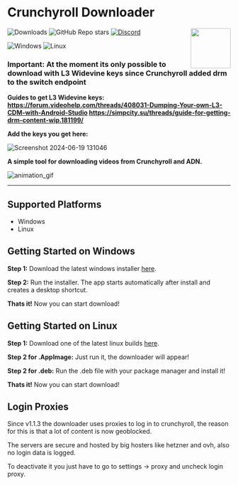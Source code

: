 # Crunchyroll Downloader
<img align="right" width="90" height="90" src="https://github.com/stratuma/Crunchyroll-Downloader-v4.0/assets/166541445/6aba2e4a-06ac-459e-8932-62a9b9c8640e">

![Downloads](https://img.shields.io/github/downloads/stratuma/Crunchyroll-Downloader-v4.0/total?style=for-the-badge&logo=&color=a1a1a1)
![GitHub Repo stars](https://img.shields.io/github/stars/stratuma/Crunchyroll-Downloader-v4.0?style=for-the-badge&logo=&color=a1a1a1)
[![Discord](https://img.shields.io/badge/Discord-7289DA?style=for-the-badge&logo=discord&logoColor=white)](https://discord.gg/rtZn4zm7m5)

![Windows](https://img.shields.io/badge/Windows-0078D6?style=for-the-badge&logo=windows&logoColor=white)
![Linux](https://img.shields.io/badge/Linux-FCC624?style=for-the-badge&logo=linux&logoColor=black)
<!---![MacOS](https://img.shields.io/badge/mac%20os-000000?style=for-the-badge&logo=apple&logoColor=white)-->

### Important: At the moment its only possible to download with L3 Widevine keys since Crunchyroll added drm to the switch endpoint
**Guides to get L3 Widevine keys: https://forum.videohelp.com/threads/408031-Dumping-Your-own-L3-CDM-with-Android-Studio https://simpcity.su/threads/guide-for-getting-drm-content-wip.181199/**

**Add the keys you get here:**

![Screenshot 2024-06-19 131046](https://github.com/stratuma/Crunchyroll-Downloader-v4.0/assets/166541445/7e6f51b9-54e3-4de3-b3be-752cbdc756ae)

**A simple tool for downloading videos from Crunchyroll and ADN.**

![animation_gif](https://github.com/stratuma/Crunchyroll-Downloader-v4.0/assets/166541445/907e23d0-00ed-4fd0-b279-b44450d6f9df)

-----------------

## Supported Platforms
- Windows
- Linux
<!---- MacOS-->

## Getting Started on Windows
**Step 1:** Download the latest windows installer [here](https://github.com/stratuma/Crunchyroll-Downloader-v4.0/releases).

**Step 2:** Run the installer. The app starts automatically after install and creates a desktop shortcut.

**Thats it!** Now you can start download!

## Getting Started on Linux
**Step 1:** Download one of the latest linux builds [here](https://github.com/stratuma/Crunchyroll-Downloader-v4.0/releases).

**Step 2 for .AppImage:** Just run it, the downloader will appear!

**Step 2 for .deb:** Run the .deb file with your package manager and install it!

**Thats it!** Now you can start download!

<!---## Getting Started on MacOS
**Step 1:** Download one of the latest macos builds [here](https://github.com/stratuma/Crunchyroll-Downloader-v4.0/releases).

**Step 2:** Run the installer (dmg).

**Step 3:** Run the app.

**Thats it!** Now you can start download!-->

## Login Proxies
Since v1.1.3 the downloader uses proxies to log in to crunchyroll, the reason for this is that a lot of content is now geoblocked.

The servers are secure and hosted by big hosters like hetzner and ovh, also no login data is logged.

To deactivate it you just have to go to settings -> proxy and uncheck login proxy.
